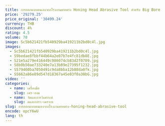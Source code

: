 ```yaml
---
title: การออกแบบตนเองจากโรงงานขายตรง Honing Head Abrasive Tool สําหรับ Big Bore Honing
price: '29279.25'
price_original: '30499.24'
currency: THB
discount: 4%
rating: 4.5
volume: 78
image: Sc5b621421fb540929ba419211b2bd0c4l.jpg
images:
  - Sc5b621421fb540929ba419211b2bd0c4l.jpg
  - S9bedae8fbbf44b64a2e07b7e4fc81db8E.jpg
  - S21e5a279e416449c986074cb83d2f0709.jpg
  - S8b0b50ae733240e7a13b89e27395f1232.jpg
  - S579460ba7050491c9da8bba12b88da0fk.jpg
  - S5662a86e89d547d18367a45e03f0a30bG.jpg
video: ''
categories:
  - name: เครื่องมือ
    slug: เคร-องม
  - name: วัดและการวิเคราะห์
    slug: ดและการว-เคราะห
slug: การออกแบบตนเองจากโรงงานขายตรง-honing-head-abrasive-tool
encode: opcY6wU
lang: th
---
```

  